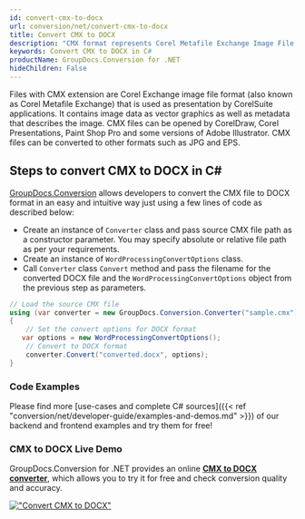 ```yaml
---
id: convert-cmx-to-docx
url: conversion/net/convert-cmx-to-docx
title: Convert CMX to DOCX
description: "CMX format represents Corel Metafile Exchange Image File with .cmx extension. Learn how to convert CMX to DOCX file programmatically in C# language using GroupDocs.Conversion for .NET library."
keywords: Convert CMX to DOCX in C#
productName: GroupDocs.Conversion for .NET
hideChildren: False
---
```


Files with CMX extension are Corel Exchange image file format (also known as Corel Metafile Exchange) that is used as presentation by CorelSuite applications. It contains image data as vector graphics as well as metadata that describes the image. CMX files can be opened by CorelDraw, Corel Presentations, Paint Shop Pro and some versions of Adobe Illustrator. CMX files can be converted to other formats such as JPG and EPS.

## Steps to convert CMX to DOCX in C#

[GroupDocs.Conversion](https://products.groupdocs.com/conversion/net) allows developers to convert the CMX file to DOCX format in an easy and intuitive way just using a few lines of code as described below:

* Create an instance of `Converter` class and pass source CMX file path as a constructor parameter. You may specify absolute or relative file path as per your requirements. 
* Create an instance of `WordProcessingConvertOptions` class.
* Call `Converter` class `Convert` method and pass the filename for the converted DOCX file and the `WordProcessingConvertOptions` object from the previous step as parameters.

```csharp
// Load the source CMX file
using (var converter = new GroupDocs.Conversion.Converter("sample.cmx"))
{
    // Set the convert options for DOCX format
   var options = new WordProcessingConvertOptions();
    // Convert to DOCX format
    converter.Convert("converted.docx", options);
}
```

### Code Examples

Please find more [use-cases and complete C# sources]({{< ref "conversion/net/developer-guide/examples-and-demos.md" >}}) of our backend and frontend examples and try them for free!

### CMX to DOCX Live Demo

GroupDocs.Conversion for .NET provides an online [**CMX to DOCX converter**](https://products.groupdocs.app/conversion/cmx-to-docx), which allows you to try it for free and check conversion quality and accuracy.

[!["Convert CMX to DOCX"](conversion/net/images/convert-to-docx/convert-cmx-to-docx.png)](https://products.groupdocs.app/conversion/cmx-to-docx)